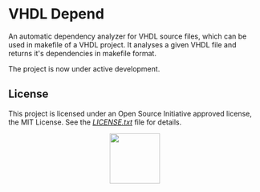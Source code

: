 # VHDL Depend
An automatic dependency analyzer for VHDL source files, which can be used in makefile of a VHDL project. It analyses a given VHDL file and returns it's dependencies in makefile format.

The project is now under active development.

## License

This project is licensed under an Open Source Initiative approved license, the MIT License. See the [*LICENSE.txt*](LICENSE.txt) file for details.

<p align="center">
  <a href="http://opensource.org/">
    <img src="https://opensource.org/files/osi_logo_bold_300X400_90ppi.png" width="100">
  </a>
</p>
